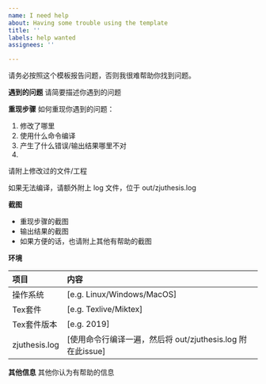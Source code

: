 ```yaml
---
name: I need help
about: Having some trouble using the template
title: ''
labels: help wanted
assignees: ''

---
```


请务必按照这个模板报告问题，否则我很难帮助你找到问题。

**遇到的问题**
请简要描述你遇到的问题

**重现步骤**
如何重现你遇到的问题：

1. 修改了哪里
2. 使用什么命令编译
3. 产生了什么错误/输出结果哪里不对
4.

请附上修改过的文件/工程

如果无法编译，请额外附上 log 文件，位于 out/zjuthesis.log

**截图**

- 重现步骤的截图
- 输出结果的截图
- 如果方便的话，也请附上其他有帮助的截图

**环境**

|项目|内容|
|:-|:-|
| 操作系统 | [e.g. Linux/Windows/MacOS] |
| Tex套件 | [e.g. Texlive/Miktex] |
| Tex套件版本 | [e.g. 2019] |
| zjuthesis.log | [使用命令行编译一遍，然后将 out/zjuthesis.log 附在此issue] |

**其他信息**
其他你认为有帮助的信息
